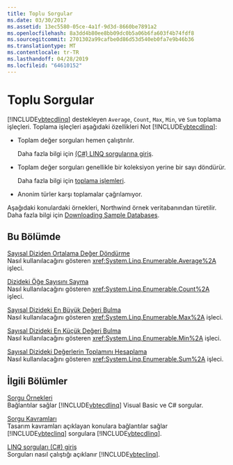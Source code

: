 ```yaml
---
title: Toplu Sorgular
ms.date: 03/30/2017
ms.assetid: 13ec5580-05ce-4a1f-9d3d-8660be7891a2
ms.openlocfilehash: 8a3dd4b80ee8bb09dc0b5a06b6fa603f4b74fdf8
ms.sourcegitcommit: 2701302a99cafbe0d86d53d540eb0fa7e9b46b36
ms.translationtype: MT
ms.contentlocale: tr-TR
ms.lasthandoff: 04/28/2019
ms.locfileid: "64610152"
---
```

# <a name="aggregate-queries"></a>Toplu Sorgular
[!INCLUDE[vbtecdlinq](../../../../../../includes/vbtecdlinq-md.md)] destekleyen `Average`, `Count`, `Max`, `Min`, ve `Sum` toplama işleçleri. Toplama işleçleri aşağıdaki özellikleri Not [!INCLUDE[vbtecdlinq](../../../../../../includes/vbtecdlinq-md.md)]:  
  
- Toplam değer sorguları hemen çalıştırılır.  
  
     Daha fazla bilgi için [(C#) LINQ sorgularına giriş](~/docs/csharp/programming-guide/concepts/linq/introduction-to-linq-queries.md).  
  
- Toplam değer sorguları genellikle bir koleksiyon yerine bir sayı döndürür.  
  
     Daha fazla bilgi için [toplama işlemleri](https://docs.microsoft.com/previous-versions/visualstudio/visual-studio-2013/bb546138(v=vs.120)).  
  
- Anonim türler karşı toplamalar çağrılamıyor.  
  
 Aşağıdaki konulardaki örnekleri, Northwind örnek veritabanından türetilir. Daha fazla bilgi için [Downloading Sample Databases](../../../../../../docs/framework/data/adonet/sql/linq/downloading-sample-databases.md).  
  
## <a name="in-this-section"></a>Bu Bölümde  
 [Sayısal Diziden Ortalama Değer Döndürme](../../../../../../docs/framework/data/adonet/sql/linq/return-the-average-value-from-a-numeric-sequence.md)  
 Nasıl kullanılacağını gösteren <xref:System.Linq.Enumerable.Average%2A> işleci.  
  
 [Dizideki Öğe Sayısını Sayma](../../../../../../docs/framework/data/adonet/sql/linq/count-the-number-of-elements-in-a-sequence.md)  
 Nasıl kullanılacağını gösteren <xref:System.Linq.Enumerable.Count%2A> işleci.  
  
 [Sayısal Dizideki En Büyük Değeri Bulma](../../../../../../docs/framework/data/adonet/sql/linq/find-the-maximum-value-in-a-numeric-sequence.md)  
 Nasıl kullanılacağını gösteren <xref:System.Linq.Enumerable.Max%2A> işleci.  
  
 [Sayısal Dizideki En Küçük Değeri Bulma](../../../../../../docs/framework/data/adonet/sql/linq/find-the-minimum-value-in-a-numeric-sequence.md)  
 Nasıl kullanılacağını gösteren <xref:System.Linq.Enumerable.Min%2A> işleci.  
  
 [Sayısal Dizideki Değerlerin Toplamını Hesaplama](../../../../../../docs/framework/data/adonet/sql/linq/compute-the-sum-of-values-in-a-numeric-sequence.md)  
 Nasıl kullanılacağını gösteren <xref:System.Linq.Enumerable.Sum%2A> işleci.  
  
## <a name="related-sections"></a>İlgili Bölümler  
 [Sorgu Örnekleri](../../../../../../docs/framework/data/adonet/sql/linq/query-examples.md)  
 Bağlantılar sağlar [!INCLUDE[vbtecdlinq](../../../../../../includes/vbtecdlinq-md.md)] Visual Basic ve C# sorgular.  
  
 [Sorgu Kavramları](../../../../../../docs/framework/data/adonet/sql/linq/query-concepts.md)  
 Tasarım kavramları açıklayan konulara bağlantılar sağlar [!INCLUDE[vbteclinq](../../../../../../includes/vbteclinq-md.md)] sorgulara [!INCLUDE[vbtecdlinq](../../../../../../includes/vbtecdlinq-md.md)].  
  
 [LINQ sorguları (C#) giriş](~/docs/csharp/programming-guide/concepts/linq/introduction-to-linq-queries.md)  
 Sorguları nasıl çalıştığı açıklanır [!INCLUDE[vbteclinq](../../../../../../includes/vbteclinq-md.md)].
